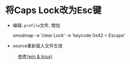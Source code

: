 将Caps Lock改为Esc键
===================

- 编辑`.profile`文件, 增加

    xmodmap -e 'clear Lock' -e 'keycode 0x42 = Escape'

- source重新载入文件生效


> [参考(win & linux)](http://mingxinglai.com/cn/2013/05/change-capslock-to-esc/)
